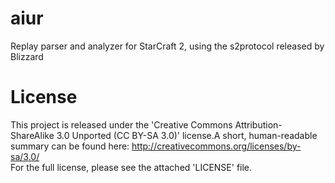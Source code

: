 aiur
====

Replay parser and analyzer for StarCraft 2, using the s2protocol released by Blizzard

# License

This project is released under the 'Creative Commons Attribution-ShareAlike 3.0 Unported (CC BY-SA 3.0)' license.A short, human-readable summary can be found here: http://creativecommons.org/licenses/by-sa/3.0/<br />
For the full license, please see the attached 'LICENSE' file.
